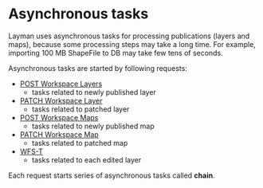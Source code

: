 # Asynchronous tasks

Layman uses asynchronous tasks for processing publications (layers and maps), because some processing steps may take a long time. For example, importing 100 MB ShapeFile to DB may take few tens of seconds.

Asynchronous tasks are started by following requests:
- [POST Workspace Layers](rest.md#post-workspace-layers)
   - tasks related to newly published layer
- [PATCH Workspace Layer](rest.md#patch-workspace-layer)
   - tasks related to patched layer
- [POST Workspace Maps](rest.md#post-workspace-maps)
   - tasks related to newly published map
- [PATCH Workspace Map](rest.md#patch-workspace-map)
   - tasks related to patched map
- [WFS-T](endpoints.md#web-feature-service)
   - tasks related to each edited layer

Each request starts series of asynchronous tasks called **chain**.
